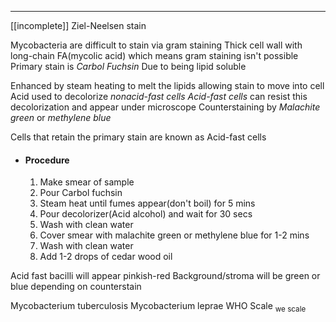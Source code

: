 ___
[[incomplete]]
Ziel-Neelsen stain

Mycobacteria are difficult to stain via gram staining
Thick cell wall with long-chain FA(mycolic acid) which means gram staining isn't possible
Primary stain is *Carbol Fuchsin*
Due to being lipid soluble

Enhanced by steam heating to melt the lipids allowing stain to move into cell
Acid used to decolorize *nonacid-fast cells* 
*Acid-fast cells* can resist this decolorization and appear under microscope
Counterstaining by *Malachite green* or *methylene blue*

Cells that retain the primary stain are known as Acid-fast cells

- #### Procedure
	1. Make smear of sample
	2. Pour Carbol fuchsin
	3. Steam heat until fumes appear(don't boil) for 5 mins
	4. Pour decolorizer(Acid alcohol) and wait for 30 secs
	5. Wash with clean water
	6. Cover smear with malachite green or methylene blue for 1-2 mins
	7. Wash with clean water
	8. Add 1-2 drops of cedar wood oil

Acid fast bacilli will appear pinkish-red
Background/stroma will be green or blue depending on counterstain

Mycobacterium tuberculosis
Mycobacterium leprae
WHO Scale
<sub>we scale</sub>
